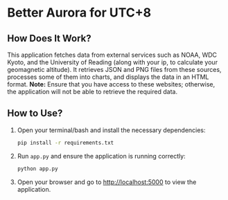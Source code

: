 # Better Aurora for UTC+8

## How Does It Work?

This application fetches data from external services such as NOAA, WDC Kyoto, and the University of Reading (along with your ip, to calculate your geomagnetic altitude). It retrieves JSON and PNG files from these sources, processes some of them into charts, and displays the data in an HTML format. **Note:** Ensure that you have access to these websites; otherwise, the application will not be able to retrieve the required data.

## How to Use?

1. Open your terminal/bash and install the necessary dependencies:

   ```bash
   pip install -r requirements.txt
   ```

2. Run `app.py` and ensure the application is running correctly:

   ```bash
   python app.py
   ```

3. Open your browser and go to [http://localhost:5000](http://localhost:5000) to view the application.
